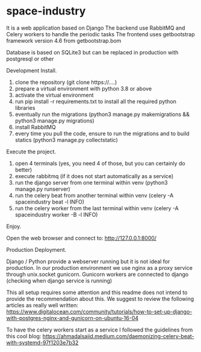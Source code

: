 # space-industry

It is a web application based on Django
The backend use RabbitMQ and Celery workers to handle the periodic tasks
The frontend uses getbootstrap framework version 4.6 from getbootstrap.bom

Database is based on SQLite3 but can be replaced in production with postgresql or other

Development Install.

1. clone the repository (git clone https://....)
2. prepare a virtual environment with python 3.8 or above
3. activate the virtual environment
4. run pip install -r requirements.txt to install all the required python libraries
5. eventually run the migrations (python3 manage.py makemigrations && python3 manage.py migrations)
6. install RabbitMQ
7. every time you pull the code, ensure to run the migrations and to build statics (python3 manage.py collectstatic)

Execute the project.

1. open 4 terminals (yes, you need 4 of those, but you can certainly do better)
2. execute rabbitmq (if it does not start automatically as a service)
3. run the django server from one terminal within venv (python3 manage.py runserver)
4. run the celery beat from another terminal within venv (celery -A spaceindustry beat -l INFO)
5. run the celery worker from the last terminal within venv (celery -A spaceindustry worker -B -l INFO)

Enjoy.

Open the web browser and connect to: http://127.0.0.1:8000/


Production Deployment.

Django / Python provide a webserver running but it is not ideal for production.
In our production environment we use nginx as a proxy service through unix.socket gunicorn.
Gunicorn workers are connected to django (checking when django service is running)

This all setup requires some attention and this readme does not intend to provide the recommendation about this. We suggest to review the following articles as really well written:
https://www.digitalocean.com/community/tutorials/how-to-set-up-django-with-postgres-nginx-and-gunicorn-on-ubuntu-16-04

To have the celery workers start as a service I followed the guidelines from this cool blog:
https://ahmadalsajid.medium.com/daemonizing-celery-beat-with-systemd-97f1203e7b32
